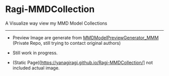 # Ragi-MMDCollection

A Visualize way view my MMD Model Collections

---

* Preview Image are generate from [MMDModelPreviewGenerator_MMM](https://github.com/yanagiragi/MMDModelPreviewGenerator_MMM) (Private Repo, still trying to contact original authors)

* Still work in progress.

* (Static Page)[https://yanagiragi.github.io/Ragi-MMDCollection/]  not included actual image.
